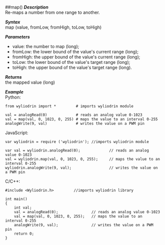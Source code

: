 ##map()
_**Description**_  
Re-maps a number from one range to another.  

_**Syntax**_  
map (value, fromLow, fromHigh, toLow, toHigh)

_**Parameters**_  
- value: the number to map (long);  
- fromLow: the lower bound of the value's current range (long);  
- fromHigh: the upper bound of the value's current range (long);  
- toLow: the lower bound of the value's target range (long);  
- toHigh: the upper bound of the value's target range (long).

_**Returns**_  
the mapped value (long)

_**Example**_  
Python:
``` 
from wyliodrin import * 		# imports wyliodrin module

val = analogRead(0)				# reads an analog value 0-1023
val = map(val, 0, 1023, 0, 255) # maps the value to an interval 0-255
analogWrite(9, val)				# writes the value on a PWM pin
```

JavaScript:
```
var wyliodrin = require ('wyliodrin'); //imports wyliodrin module

var val = wyliodrin.analogRead(0);			   // reads an analog value 0-1023
val = wyliodrin.map(val, 0, 1023, 0, 255); 	   // maps the value to an interval 0-255
wyliodrin.analogWrite(9, val);				   // writes the value on a PWM pin
```

C/C++:
```
#include <Wyliodrin.h>		   //imports wyliodrin library

int main()
{
	int val;
	val = analogRead(0);			   // reads an analog value 0-1023
	val = map(val, 0, 1023, 0, 255);   // maps the value to an interval 0-255
	analogWrite(9, val);			   // writes the value on a PWM pin
	return 0;
}
```
